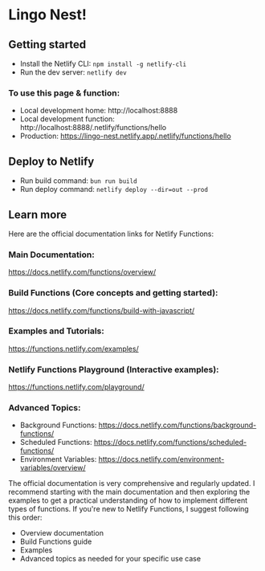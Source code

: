 # Lingo Nest! 

## Getting started

- Install the Netlify CLI: `npm install -g netlify-cli`
- Run the dev server: `netlify dev`

### To use this page & function:

- Local development home: http://localhost:8888
- Local development function: http://localhost:8888/.netlify/functions/hello
- Production: https://lingo-nest.netlify.app/.netlify/functions/hello

## Deploy to Netlify

- Run build command: `bun run build`
- Run deploy command: `netlify deploy --dir=out --prod`

## Learn more

Here are the official documentation links for Netlify Functions:

### Main Documentation:

https://docs.netlify.com/functions/overview/

### Build Functions (Core concepts and getting started):

https://docs.netlify.com/functions/build-with-javascript/

### Examples and Tutorials:

https://functions.netlify.com/examples/

### Netlify Functions Playground (Interactive examples):

https://functions.netlify.com/playground/

### Advanced Topics:

- Background Functions: https://docs.netlify.com/functions/background-functions/
- Scheduled Functions: https://docs.netlify.com/functions/scheduled-functions/
- Environment Variables: https://docs.netlify.com/environment-variables/overview/

The official documentation is very comprehensive and regularly updated. I recommend starting with the main documentation and then exploring the examples to get a practical understanding of how to implement different types of functions.
If you're new to Netlify Functions, I suggest following this order:

- Overview documentation
- Build Functions guide
- Examples
- Advanced topics as needed for your specific use case
